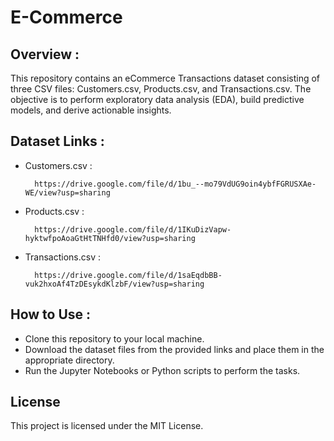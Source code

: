 # E-Commerce

## Overview :

This repository contains an eCommerce Transactions dataset consisting of three CSV files: Customers.csv, Products.csv, and Transactions.csv. The objective is to perform exploratory data analysis (EDA), build predictive models, and derive actionable insights.

## Dataset Links :

- Customers.csv :

        https://drive.google.com/file/d/1bu_--mo79VdUG9oin4ybfFGRUSXAe-WE/view?usp=sharing

- Products.csv : 

        https://drive.google.com/file/d/1IKuDizVapw-hyktwfpoAoaGtHtTNHfd0/view?usp=sharing

- Transactions.csv :

        https://drive.google.com/file/d/1saEqdbBB-vuk2hxoAf4TzDEsykdKlzbF/view?usp=sharing

## How to Use :

* Clone this repository to your local machine.
* Download the dataset files from the provided links and place them in the appropriate directory.
* Run the Jupyter Notebooks or Python scripts to perform the tasks.

## License

This project is licensed under the MIT License.
